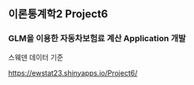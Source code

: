 
## 이론통계학2 Project6

### GLM을 이용한 자동차보험료 계산 Application 개발

스웨덴 데이터 기준

https://ewstat23.shinyapps.io/Project6/


